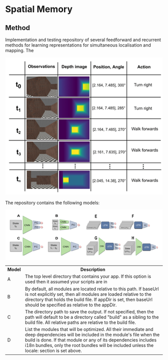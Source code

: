 # Spatial Memory


## Method

Implementation and testing repository of several feedforward and recurrent methods for learning representations for simultaneous localisation and mapping.  The 

![env](img/environment-dataset.png "env")

The repository contains the following models:

![models](img/models.png "Models")

<table>
<tr>
<th>Model</th>
<th>Description</th>
</tr>
<tr>
<td>A</td>
<td>The top level directory that contains your app. If this option is used then
it assumed your scripts are in</td>
</tr>
<tr>
<td>B</td>
<td>By default, all modules are located relative to this path. If baseUrl is not
explicitly set, then all modules are loaded relative to the directory that holds
the build file. If appDir is set, then baseUrl should be specified as relative
to the appDir.</td>
</tr>
<tr>
<td>C</td>
<td>The directory path to save the output. If not specified, then the path will
default to be a directory called "build" as a sibling to the build file. All
relative paths are relative to the build file.</td>
</tr>
<tr>
<td>D</td>
<td>List the modules that will be optimized. All their immediate and deep
dependencies will be included in the module's file when the build is done. If
that module or any of its dependencies includes i18n bundles, only the root
bundles will be included unless the locale: section is set above.</td>
</tr>
</table>



